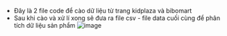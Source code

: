 - Đây là 2 file code để cào dữ liệu từ trang kidplaza và bibomart
- Sau khi cào và xử lí xong sẽ đưa ra file csv - file data cuối cùng để phân tích dữ liệu sản phẩm
![image](https://github.com/HoangLinh03-code/TTAI/assets/84447084/1c8a9848-3d2e-4599-b3c7-a2fba399af76)

